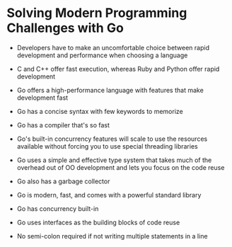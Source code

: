 # Solving Modern Programming Challenges with Go

- Developers have to make an uncomfortable choice between rapid development and
  performance when choosing a language

- C and C++ offer fast execution, whereas Ruby and Python offer rapid development

- Go offers a high-performance language with features that make development fast

- Go has a concise syntax with few keywords to memorize

- Go has a compiler that's so fast

- Go's built-in concurrency features will scale to use the resources available
  without forcing you to use special threading libraries

 - Go uses a simple and effective type system that takes much of the overhead
   out of OO development and lets you focus on the code reuse

- Go also has a garbage collector

- Go is modern, fast, and comes with a powerful standard library

- Go has concurrency built-in

- Go uses interfaces as the building blocks of code reuse

- No semi-colon required if not writing multiple statements in a line
